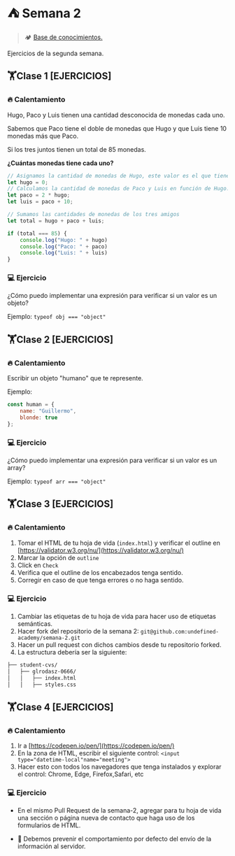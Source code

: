 # ⛺ Semana 2

> 🏕️ [Base de conocimientos.](https://undefinedshell.notion.site/Semana-2-c178367ef97549049ffb313d7b098b59)

Ejercicios de la segunda semana.

## 🏋Clase 1 [EJERCICIOS]

### 🔥 Calentamiento

Hugo, Paco y Luis tienen una cantidad desconocida de monedas cada uno.

Sabemos que Paco tiene el doble de monedas que Hugo y que Luis tiene 10 monedas más que Paco.

Si los tres juntos tienen un total de 85 monedas.

**¿Cuántas monedas tiene cada uno?**

```javascript
// Asignamos la cantidad de monedas de Hugo, este valor es el que tienes que resolver. 
let hugo = 0;
// Calculamos la cantidad de monedas de Paco y Luis en función de Hugo.
let paco = 2 * hugo;
let luis = paco + 10;

// Sumamos las cantidades de monedas de los tres amigos 
let total = hugo + paco + luis;

if (total === 85) {
    console.log("Hugo: " + hugo)
    console.log("Paco: " + paco)
    console.log("Luis: " + luis)
}
```

### 💻 Ejercicio

¿Cómo puedo implementar una expresión para verificar si un valor es un objeto?

Ejemplo: `typeof obj === "object"`

## 🏋Clase 2 [EJERCICIOS]

### 🔥 Calentamiento

Escribir un objeto "humano" que te represente.

Ejemplo:

```javascript
const human = {
    name: "Guillermo",
    blonde: true
};
```

### 💻 Ejercicio

¿Cómo puedo implementar una expresión para verificar si un valor es un array?

Ejemplo: `typeof arr === "object"`

## 🏋Clase 3 [EJERCICIOS]

### 🔥 Calentamiento

1. Tomar el HTML de tu hoja de vida (`index.html`) y verificar el outline en [https://validator.w3.org/nu/](https://validator.w3.org/nu/)
2. Marcar la opción de `outline`
3. Click en `Check`
4. Verifica que el outline de los encabezados tenga sentido.
5. Corregir en caso de que tenga errores o no haga sentido.

### 💻 Ejercicio

1. Cambiar las etiquetas de tu hoja de vida para hacer uso de etiquetas semánticas.
2. Hacer fork del repositorio de la semana 2: `git@github.com:undefined-academy/semana-2.git`
3. Hacer un pull request con dichos cambios desde tu repositorio forked.
4. La estructura debería ser la siguiente:

```markdown
├── student-cvs/
│   ├── glrodasz-0666/
│   │   ├── index.html
│   │   ├── styles.css
```

## 🏋Clase 4 [EJERCICIOS]

### 🔥 Calentamiento

1. Ir a [https://codepen.io/pen/](https://codepen.io/pen/)
2. En la zona de HTML, escribir el siguiente control: `<input type="datetime-local"name="meeting">`
3. Hacer esto con todos los navegadores que tenga instalados y explorar el control: Chrome, Edge, Firefox,Safari, etc

### 💻 Ejercicio

- En el mismo Pull Request de la semana-2, agregar para tu hoja de vida una sección o página nueva de contacto que haga uso de los formularios de HTML.

- 🍎  Debemos prevenir el comportamiento por defecto del envío de la información al servidor.